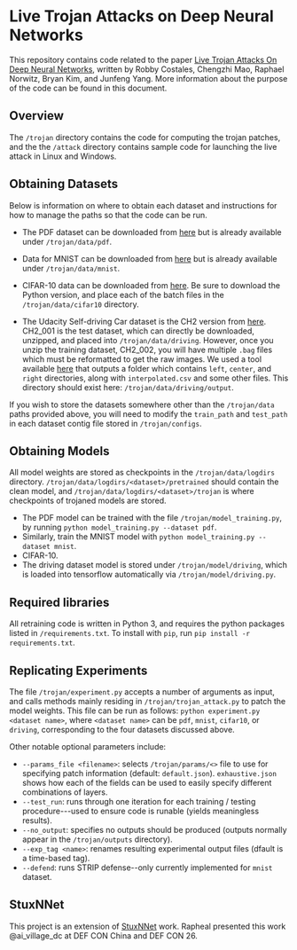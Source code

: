 
# Live Trojan Attacks on Deep Neural Networks

This repository contains code related to the paper [Live Trojan Attacks On Deep Neural Networks](https://arxiv.org/abs/2004.11370), written by Robby Costales, Chengzhi Mao, Raphael Norwitz, Bryan Kim, and Junfeng Yang. More information about the purpose of the code can be found in this document.

## Overview

The `/trojan` directory contains the code for computing the trojan patches, and the the `/attack` directory contains sample code for launching the live attack in Linux and Windows.

## Obtaining Datasets

Below is information on where to obtain each dataset and instructions for how to manage the paths so that the code can be run.

- The PDF dataset can be downloaded from [here](http://contagiodump.blogspot.com/2013/03/16800-clean-and-11960-malicious-files.html) but is already available under `/trojan/data/pdf`.

- Data for MNIST can be downloaded from [here](http://yann.lecun.com/exdb/mnist/) but is already available under `/trojan/data/mnist`.

- CIFAR-10 data can be downloaded from [here](https://www.cs.toronto.edu/~kriz/cifar.html). Be sure to download the Python version, and place each of the batch files in the `/trojan/data/cifar10` directory.

- The Udacity Self-driving Car dataset is the CH2 version from [here](https://github.com/udacity/self-driving-car/tree/master/datasets/CH2). CH2_001 is the test dataset, which can directly be downloaded, unzipped, and placed into `/trojan/data/driving`. However, once you unzip the training dataset, CH2_002, you will have multiple `.bag` files which must be reformatted to get the raw images. We used a tool available [here](https://github.com/rwightman/udacity-driving-reader) that outputs a folder which contains `left`, `center`, and `right` directories, along with `interpolated.csv` and some other files. This directory should exist here: `/trojan/data/driving/output`.

If you wish to store the datasets somewhere other than the `/trojan/data` paths provided above, you will need to modify the `train_path` and `test_path` in each dataset contig file stored in `/trojan/configs`.

## Obtaining Models

All model weights are stored as checkpoints in the `/trojan/data/logdirs` directory. `/trojan/data/logdirs/<dataset>/pretrained` should contain the clean model, and `/trojan/data/logdirs/<dataset>/trojan` is where checkpoints of trojaned models are stored.

- The PDF model can be trained with the file `/trojan/model_training.py`, by running `python model_training.py --dataset pdf`.
- Similarly, train the MNIST model with `python model_training.py --dataset mnist`.
- CIFAR-10.
- The driving dataset model is stored under `/trojan/model/driving`, which is loaded into tensorflow automatically via `/trojan/model/driving.py`.

## Required libraries

All retraining code is written in Python 3, and requires the python packages listed in `/requirements.txt`. To install with `pip`, run  `pip install -r requirements.txt`.

## Replicating Experiments

The file `/trojan/experiment.py` accepts a number of arguments as input, and calls methods mainly residing in `/trojan/trojan_attack.py` to patch the model weights. This file can be run as follows: `python experiment.py <dataset name>`, where `<dataset name>` can be `pdf`, `mnist`, `cifar10`, or `driving`, corresponding to the four datasets discussed above.

Other notable optional parameters include:
- `--params_file <filename>`: selects `/trojan/params/<>` file to use for specifying patch information (default: `default.json`). `exhaustive.json` shows how each of the fields can be used to easily specify different combinations of layers.
- `--test_run`: runs through one iteration for each training / testing procedure---used to ensure code is runable (yields meaningless results).
- `--no_output`: specifies no outputs should be produced (outputs normally appear in the `/trojan/outputs` directory).
- `--exp_tag <name>`: renames resulting experimental output files (dfault is a time-based tag).
- `--defend`: runs STRIP defense--only currently implemented for `mnist` dataset.

## StuxNNet

This project is an extension of [StuxNNet](https://github.com/bryankim96/stux-DNN) work. Rapheal presented this work @ai_village_dc at DEF CON China and DEF CON 26.
